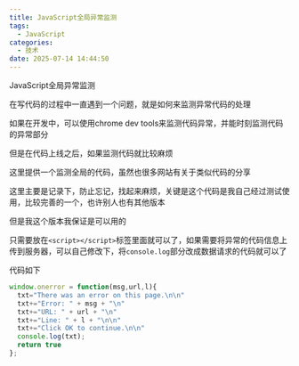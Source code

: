 ```yaml
---
title: JavaScript全局异常监测
tags:
  - JavaScript
categories:
  - 技术
date: 2025-07-14 14:44:50
---
```


JavaScript全局异常监测

在写代码的过程中一直遇到一个问题，就是如何来监测异常代码的处理

如果在开发中，可以使用chrome dev tools来监测代码异常，并能时刻监测代码的异常部分

但是在代码上线之后，如果监测代码就比较麻烦

这里提供一个监测全局的代码，虽然也很多网站有关于类似代码的分享

这里主要是记录下，防止忘记，找起来麻烦，关键是这个代码是我自己经过测试使用，比较完善的一个，也许别人也有其他版本

但是我这个版本我保证是可以用的

只需要放在`<script></script>`标签里面就可以了，如果需要将异常的代码信息上传到服务器，可以自己修改下，将`console.log`部分改成数据请求的代码就可以了

代码如下

```javascript
window.onerror = function(msg,url,l){
  txt="There was an error on this page.\n\n"
  txt+="Error: " + msg + "\n"
  txt+="URL: " + url + "\n"
  txt+="Line: " + l + "\n\n"
  txt+="Click OK to continue.\n\n"
  console.log(txt);
  return true
};
```
